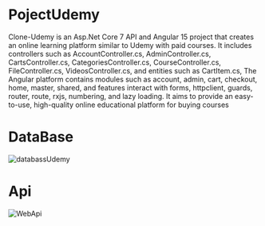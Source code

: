 # PojectUdemy
Clone-Udemy is an Asp.Net Core 7 API and Angular 15 project that creates an online learning platform similar to Udemy with paid courses. It includes controllers such as AccountController.cs, AdminController.cs, CartsController.cs, CategoriesController.cs, CourseController.cs, FileController.cs, VideosController.cs, and entities such as CartItem.cs,
The Angular platform contains modules such as account, admin, cart, checkout, home, master, shared, and features interact with forms, httpclient, guards, router, route, rxjs, numbering, and lazy loading. It aims to provide an easy-to-use, high-quality online educational platform for buying courses
# DataBase
![databassUdemy](https://github.com/Abdullah023313/UdemyClone/assets/81176026/de123203-770a-4eb3-9cb8-593401d12871)


# Api
![WebApi](https://github.com/Abdullah023313/UdemyClone/assets/81176026/0e23527a-d75d-4d75-acd9-709b239626db)
